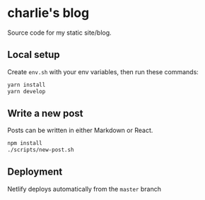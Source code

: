 # charlie's blog

Source code for my static site/blog. 

## Local setup

Create `env.sh` with your env variables, then run these commands:

```bash
yarn install
yarn develop
```

## Write a new post

Posts can be written in either Markdown or React.

```bash
npm install
./scripts/new-post.sh
```

## Deployment

Netlify deploys automatically from the `master` branch
